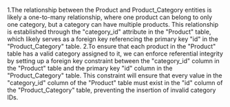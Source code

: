 1.The relationship between the Product and Product_Category entities is likely a one-to-many relationship, where one product can belong to only one category, but a category can have multiple products. This relationship is established through the "category_id" attribute in the "Product" table, which likely serves as a foreign key referencing the primary key "id" in the "Product_Category" table.
2.To ensure that each product in the "Product" table has a valid category assigned to it, we can enforce referential integrity by setting up a foreign key constraint between the "category_id" column in the "Product" table and the primary key "id" column in the "Product_Category" table. This constraint will ensure that every value in the "category_id" column of the "Product" table must exist in the "id" column of the "Product_Category" table, preventing the insertion of invalid category IDs.
